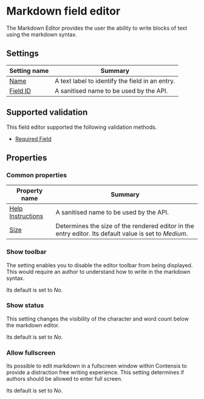 # Markdown field editor
The Markdown Editor provides the user the ability to write blocks of text using the markdown syntax.

## Settings
| Setting name | Summary|
| ---| --- |
| [Name](/content-types/field-editors/field-settings.md#name) | A text label to identify the field in an entry.|
| [Field ID](/content-types/field-editors/field-settings.md#field-id) | A sanitised name to be used by the API. |

## Supported validation
This field editor supported the following validation methods.

- [Required Field](/content-types/validation/required-validation.md)

## Properties

### Common properties
| Property name | Summary|
| ---| --- |
| [Help Instructions](/content-types/field-editors/field-properties.md#help-instructions) | A sanitised name to be used by the API. |
| [Size](/content-types/field-editors/field-properties.md#editor-size) | Determines the size of the rendered editor in the entry editor. Its default value is set to *Medium*. |
  
### Show toolbar
The setting enables you to disable the editor toolbar from being displayed. This would require an author to understand how to write in the markdown syntax. 

Its default is set to *No*.

### Show status
This setting changes the visibility of the character and word count below the markdown editor. 

Its default is set to *No*.

### Allow fullscreen
Its possible to edit markdown in a fullscreen window within Contensis to provide a distraction free writing experience. This setting determines if authors should be allowed to enter full screen.

Its default is set to *No*.


[^1]: Has duplicate panel title of Markdown
